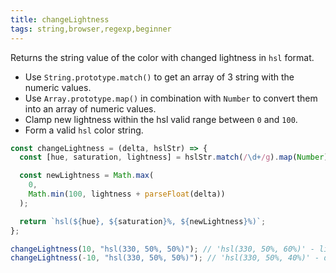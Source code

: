 ```yaml
---
title: changeLightness
tags: string,browser,regexp,beginner
---
```


Returns the string value of the color with changed lightness in `hsl` format.

- Use `String.prototype.match()` to get an array of 3 string with the numeric values.
- Use `Array.prototype.map()` in combination with `Number` to convert them into an array of numeric values.
- Clamp new lightness within the hsl valid range between `0` and `100`.
- Form a valid `hsl` color string.

```js
const changeLightness = (delta, hslStr) => {
  const [hue, saturation, lightness] = hslStr.match(/\d+/g).map(Number);

  const newLightness = Math.max(
    0,
    Math.min(100, lightness + parseFloat(delta))
  );

  return `hsl(${hue}, ${saturation}%, ${newLightness}%)`;
};
```

```js
changeLightness(10, "hsl(330, 50%, 50%)"); // 'hsl(330, 50%, 60%)' - lightens the color by 10%
changeLightness(-10, "hsl(330, 50%, 50%)"); // 'hsl(330, 50%, 40%)' - darkens the color by 10%
```
